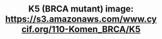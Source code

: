 ---
title: "K5 (BRCA mutant)
image: https://s3.amazonaws.com/www.cycif.org/110-Komen_BRCA/K5"
layout: minerva-1-5 
exhibit: config-110-Komen_BRCA/K5
---